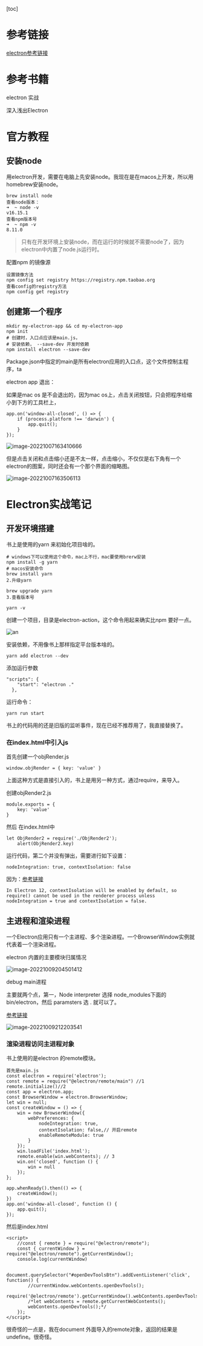 [toc]

# 参考链接

[electron参考链接](https://www.jianshu.com/p/4dff80a333a8)

# 参考书籍

electron 实战

深入浅出Electron

# 官方教程

## 安装node

用electron开发，需要在电脑上先安装node。我现在是在macos上开发，所以用homebrew安装node。

```
brew install node
查看node版本：
➜  ~ node -v
v16.15.1
查看npm版本号
➜  ~ npm -v
8.11.0

```

> 只有在开发环境上安装node，而在运行的时候就不需要node了，因为electron中内置了node.js运行时。

配置npm 的镜像源

```
设置镜像方法
npm config set registry https://registry.npm.taobao.org
查看config的registry方法
npm config get registry
```

## 创建第一个程序

```
mkdir my-electron-app && cd my-electron-app
npm init
# 创建时，入口点应该是main.js，
# 安装依赖， --save-dev 开发时依赖
npm install electron --save-dev
```

Package.json中指定的main是所有electron应用的入口点，这个文件控制主程序，ta

electron app 退出：

如果是mac os 是不会退出的，因为mac os上，点击关闭按钮，只会把程序给缩小到下方的工具栏上，

```
app.on('window-all-closed', () => {
    if (process.platform !== 'darwin') {
        app.quit();
    }
});
```

![image-20221007163410666](electron-note.assets/image-20221007163410666.png)

但是点击关闭和点击缩小还是不太一样，点击缩小，不仅仅是右下角有一个electron的图案，同时还会有一个那个界面的缩略图。

![image-20221007163506113](electron-note.assets/image-20221007163506113.png)

# Electron实战笔记

## 开发环境搭建

书上是使用的yarn 来初始化项目啥的。

```
# windows下可以使用这个命令，mac上不行，mac要使用brerw安装
npm install -g yarn 
# macos安装命令
brew install yarn
2.升级yarn

brew upgrade yarn
3.查看版本号

yarn -v
```

创建一个项目，目录是electron-action，这个命令用起来确实比npm 要好一点。

![an](electron-note.assets/image-20221009084736358.png)

安装依赖，不用像书上那样指定平台版本啥的。

```
yarn add electron --dev
```

添加运行参数

```
"scripts": {
    "start": "electron ."
  },
```

运行命令：

```
yarn run start
```

书上的代码用的还是旧版的监听事件，现在已经不推荐用了，我直接替换了。

### 在index.html中引入js

首先创建一个objRender.js

```
window.objRender = { key: 'value' }
```

上面这种方式是直接引入的，书上是用另一种方式，通过require，来导入。

创建objRender2.js

```
module.exports = {
    key: 'value'
}
```

然后 在index.html中

```
let ObjRender2 = require('./ObjRender2');
    alert(ObjRender2.key)
```

运行代码，第二个并没有弹出，需要进行如下设置：

```
nodeIntegration: true, contextIsolation: false
```

因为：[参考链接](https://stackoverflow.com/questions/59523682/nodeintegration-true-ignored)

```
In Electron 12, contextIsolation will be enabled by default, so require() cannot be used in the renderer process unless nodeIntegration = true and contextIsolation = false.
```

##  主进程和渲染进程

一个Electron应用只有一个主进程、多个渲染进程。一个BrowserWindow实例就代表着一个渲染进程。

electron 内置的主要模块归属情况

![image-20221009204501412](electron-note.assets/image-20221009204501412.png)

debug main进程

主要就两个点，第一，Node interpreter 选择 node_modules下面的bin/electron，然后 paramsters 选 . 就可以了。

[参考链接](https://blog.jetbrains.com/webstorm/2016/05/getting-started-with-electron-in-webstorm/)

![image-20221009212203541](electron-note.assets/image-20221009212203541.png)

### 渲染进程访问主进程对象

书上使用的是electron 的remote模块。

```
首先是main.js
const electron = require('electron');
const remote = require("@electron/remote/main") //1
remote.initialize()//2
const app = electron.app;
const BrowserWindow = electron.BrowserWindow;
let win = null;
const createWindow = () => {
    win = new BrowserWindow({
        webPreferences: {
            nodeIntegration: true,
            contextIsolation: false,// 开启remote
            enableRemoteModule: true
        }
    });
    win.loadFile('index.html');
    remote.enable(win.webContents); // 3
    win.on('closed', function () {
        win = null
    });
};

app.whenReady().then(() => {
    createWindow();
})
app.on('window-all-closed', function () {
    app.quit();
});
```

然后是index.html

```
<script>
    //const { remote } = require("@electron/remote");
    const { currentWindow } = require("@electron/remote").getCurrentWindow();
    console.log(currentWindow)

    document.querySelector("#openDevToolsBtn").addEventListener('click', function() {
        //currentWindow.webContents.openDevTools();
        require('@electron/remote').getCurrentWindow().webContents.openDevTools();
        /*let webContents = remote.getCurrentWebContents();
        webContents.openDevTools();*/
    });
</script>
```

很奇怪的一点是，我在document 外面导入的remote对象，返回的结果是undefine。很奇怪。